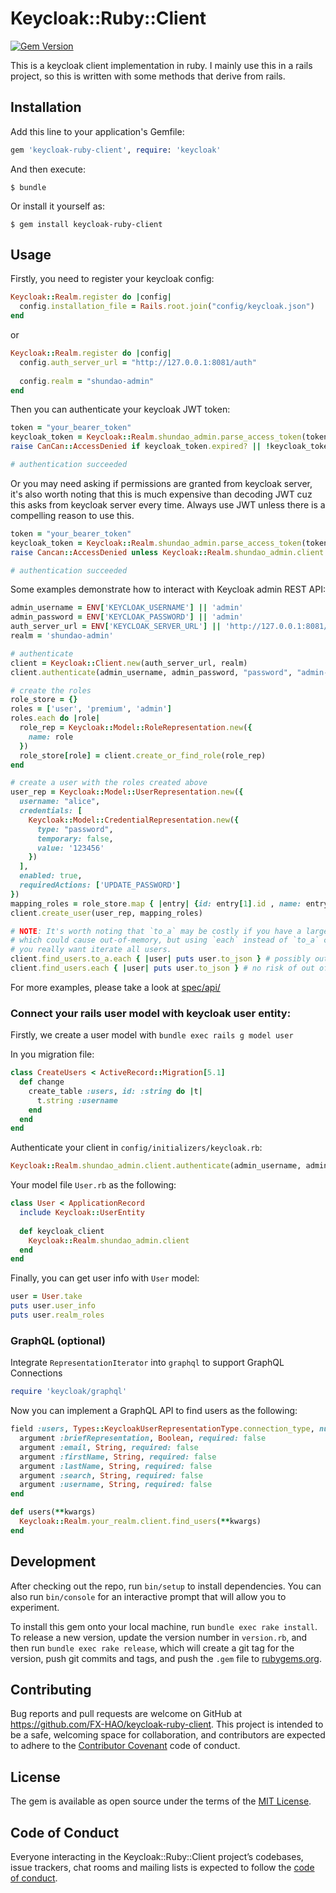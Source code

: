 # Keycloak::Ruby::Client

[![Gem Version](https://badge.fury.io/rb/keycloak-ruby-client.svg)](https://badge.fury.io/rb/keycloak-ruby-client)

This is a keycloak client implementation in ruby. I mainly use this in a rails project, so this is 
written with some methods that derive from rails.

## Installation

Add this line to your application's Gemfile:

```ruby
gem 'keycloak-ruby-client', require: 'keycloak'
```

And then execute:

    $ bundle

Or install it yourself as:

    $ gem install keycloak-ruby-client

## Usage

Firstly, you need to register your keycloak config:

```ruby
Keycloak::Realm.register do |config|
  config.installation_file = Rails.root.join("config/keycloak.json")
end
```

or 

```ruby
Keycloak::Realm.register do |config|
  config.auth_server_url = "http://127.0.0.1:8081/auth"
  
  config.realm = "shundao-admin"
end
```

Then you can authenticate your keycloak JWT token:

```ruby
token = "your_bearer_token"
keycloak_token = Keycloak::Realm.shundao_admin.parse_access_token(token) # an instance of Keycloak::AccessToken
raise CanCan::AccessDenied if keycloak_token.expired? || !keycloak_token.has_role?("admin")

# authentication succeeded 
```

Or you may need asking if permissions are granted from keycloak server, it's also worth noting that 
this is much expensive than decoding JWT cuz this asks from keycloak server every time. 
Always use JWT unless there is a compelling reason to use this.

```ruby
token = "your_bearer_token"
keycloak_token = Keycloak::Realm.shundao_admin.parse_access_token(token)
raise Cancan::AccessDenied unless Keycloak::Realm.shundao_admin.client.granted_by_server("Admin Resources#view", keycloak_token)

# authentication succeeded
```

Some examples demonstrate how to interact with Keycloak admin REST API:

```ruby
admin_username = ENV['KEYCLOAK_USERNAME'] || 'admin'
admin_password = ENV['KEYCLOAK_PASSWORD'] || 'admin'
auth_server_url = ENV['KEYCLOAK_SERVER_URL'] || 'http://127.0.0.1:8081/auth'
realm = 'shundao-admin'

# authenticate
client = Keycloak::Client.new(auth_server_url, realm)
client.authenticate(admin_username, admin_password, "password", "admin-cli", "master")

# create the roles
role_store = {}
roles = ['user', 'premium', 'admin']
roles.each do |role|
  role_rep = Keycloak::Model::RoleRepresentation.new({
    name: role
  })
  role_store[role] = client.create_or_find_role(role_rep)
end

# create a user with the roles created above
user_rep = Keycloak::Model::UserRepresentation.new({
  username: "alice",
  credentials: [
    Keycloak::Model::CredentialRepresentation.new({
      type: "password",
      temporary: false,
      value: '123456'
    })
  ],
  enabled: true,
  requiredActions: ['UPDATE_PASSWORD']
})
mapping_roles = role_store.map { |entry| {id: entry[1].id , name: entry[1].name} }
client.create_user(user_rep, mapping_roles)

# NOTE: It's worth noting that `to_a` may be costly if you have a large dataset of users, 
# which could cause out-of-memory, but using `each` instead of `to_a` could save you if 
# you really want iterate all users.
client.find_users.to_a.each { |user| puts user.to_json } # possibly out of memory 
client.find_users.each { |user| puts user.to_json } # no risk of out of memory

```

For more examples, please take a look at [spec/api/](./spec/api/)

### Connect your rails user model with keycloak user entity:

Firstly, we create a user model with `bundle exec rails g model user`

In you migration file:
```Ruby
class CreateUsers < ActiveRecord::Migration[5.1]
  def change
    create_table :users, id: :string do |t|
      t.string :username
    end
  end
end
```

Authenticate your client in `config/initializers/keycloak.rb`:

```ruby
Keycloak::Realm.shundao_admin.client.authenticate(admin_username, admin_password, "password", "admin-cli", "master", auto: true)
```

Your model file `User.rb` as the following:

```ruby
class User < ApplicationRecord
  include Keycloak::UserEntity
  
  def keycloak_client
    Keycloak::Realm.shundao_admin.client
  end
end
```

Finally, you can get user info with `User` model:

```ruby
user = User.take
puts user.user_info
puts user.realm_roles
```

### GraphQL (optional)

Integrate `RepresentationIterator` into `graphql` to support GraphQL Connections

```ruby
require 'keycloak/graphql'
```

Now you can implement a GraphQL API to find users as the following:

```ruby
field :users, Types::KeycloakUserRepresentationType.connection_type, null: true, max_page_size: 30 do
  argument :briefRepresentation, Boolean, required: false
  argument :email, String, required: false
  argument :firstName, String, required: false
  argument :lastName, String, required: false
  argument :search, String, required: false
  argument :username, String, required: false
end

def users(**kwargs)
  Keycloak::Realm.your_realm.client.find_users(**kwargs)
end
```

## Development

After checking out the repo, run `bin/setup` to install dependencies. You can also run `bin/console` for an interactive prompt that will allow you to experiment.

To install this gem onto your local machine, run `bundle exec rake install`. To release a new version, update the version number in `version.rb`, and then run `bundle exec rake release`, which will create a git tag for the version, push git commits and tags, and push the `.gem` file to [rubygems.org](https://rubygems.org).

## Contributing

Bug reports and pull requests are welcome on GitHub at https://github.com/FX-HAO/keycloak-ruby-client. This project is intended to be a safe, welcoming space for collaboration, and contributors are expected to adhere to the [Contributor Covenant](http://contributor-covenant.org) code of conduct.

## License

The gem is available as open source under the terms of the [MIT License](https://opensource.org/licenses/MIT).

## Code of Conduct

Everyone interacting in the Keycloak::Ruby::Client project’s codebases, issue trackers, chat rooms and mailing lists is expected to follow the [code of conduct](https://github.com/FX-HAO/keycloak-ruby-client/blob/master/CODE_OF_CONDUCT.md).
